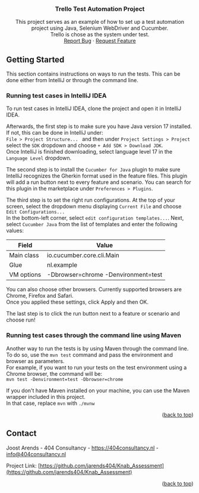 <!-- INTRODUCTION -->
<h3 align="center">Trello Test Automation Project</h3>

  <p align="center">
    This project serves as an example of how to set up a test automation project using Java, Selenium WebDriver and Cucumber. <br/>
    Trello is chose as the system under test.
    <br />
    <a href="https://github.com/jarends404/Java_Selenium_Cucumber/issues">Report Bug</a>
    ·
    <a href="https://github.com/jarends404/Java_Selenium_Cucumber/issues">Request Feature</a>
  </p>


<!-- GETTING STARTED -->
## Getting Started

This section contains instructions on ways to run the tests. This can be done either from IntelliJ or through the command line.

### Running test cases in IntelliJ IDEA

To run test cases in IntelliJ IDEA, clone the project and open it in IntelliJ IDEA.

Afterwards, the first step is to make sure you have Java version 17 installed. If not, this can be done in IntelliJ under: <br/>
`File > Project Structure... ` and then under `Project Settings > Project` select the `SDK` dropdown and choose `+ Add SDK > Download JDK`. <br/>
Once IntelliJ is finished downloading, select language level 17 in the `Language Level` dropdown.

The second step is to install the `Cucumber for Java` plugin to make sure IntelliJ recognizes the Gherkin format used in the feature files.
This plugin will add a run button next to every feature and scenario. You can search for this plugin in the marketplace under `Preferences > Plugins`.

The third step is to set the right run configurations. At the top of your screen, select the dropdown menu displaying `Current File` and choose `Edit Configurations...` <br/>
In the bottom-left corner, select `edit configuration templates...`. Next, select `Cucumber Java` from the list of templates and enter the following values:

| Field      | Value                               |
|------------|-------------------------------------|
| Main class | io.cucumber.core.cli.Main           |
| Glue       | nl.example                          |
| VM options | -Dbrowser=chrome -Denvironment=test |

You can also choose other browsers. Currently supported browsers are Chrome, Firefox and Safari. <br/>
Once you applied these settings, click Apply and then OK.

The last step is to click the run button next to a feature or scenario and choose run!

### Running test cases through the command line using Maven

Another way to run the tests is by using Maven through the command line. To do so, use the `mvn test` command and pass the environment and browser as parameters. <br/>
For example, if you want to run your tests on the test environment using a Chrome browser, the command will be: <br/>
`mvn test -Denvironment=test -Dbrowser=chrome`

If you don't have Maven installed on your machine, you can use the Maven wrapper included in this project. <br/>
In that case, replace `mvn` with `./mvnw`

<p align="right">(<a href="#readme-top">back to top</a>)</p>

<!-- CONTACT -->
## Contact

Joost Arends - 404 Consultancy - https://404consultancy.nl - info@404consultancy.nl

Project Link: [https://github.com/jarends404/Knab_Assessment](https://github.com/jarends404/Knab_Assessment)

<p align="right">(<a href="#readme-top">back to top</a>)</p>

